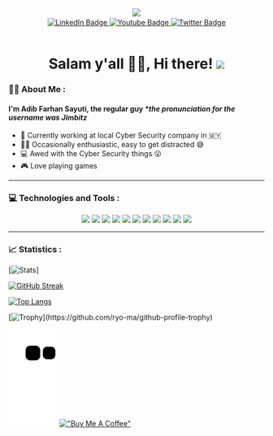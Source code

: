 
<div id="header" align="center">
  <img src="https://media2.giphy.com/media/gbmWwWm4sGMQvAYm1G/giphy.gif?cid=ecf05e47qjt7wweuot4xupyqfdnd2q6twd864n1thu9jkcn1&rid=giphy.gif&ct=g" width="100"/>
</div>

<div id="badges" align="center">
  <a href="https://blank.page/">
    <img src="https://img.shields.io/badge/LinkedIn-blue?style=for-the-badge&logo=linkedin&logoColor=white" alt="LinkedIn Badge"/>
  </a>
  <a href="https://www.youtube.com/watch?v=dQw4w9WgXcQ">
    <img src="https://img.shields.io/badge/YouTube-red?style=for-the-badge&logo=youtube&logoColor=white" alt="Youtube Badge"/>
  </a>
  <a href="https://twitter.com/7imbitz">
    <img src="https://img.shields.io/badge/Twitter-blue?style=for-the-badge&logo=twitter&logoColor=white" alt="Twitter Badge"/>
  </a>
</div>

<div id="views" align="center">
  <img src="https://komarev.com/ghpvc/?username=7imbitz&style=flat-square&color=blue" alt=""/>
</div>

<h1 align="center">
  Salam y'all ✌🏻, Hi there!
  <img src="https://media.giphy.com/media/hvRJCLFzcasrR4ia7z/giphy.gif" width="30px"/>
</h1>

### :man_technologist: About Me :
#### I'm Adib Farhan Sayuti, the regular guy _*the pronunciation for the username was Jimbitz_

- :briefcase: Currently working at local Cyber Security company in :malaysia:
- :raising_hand_man: Occasionally enthusiastic, easy to get distracted 😅
- :computer: Awed with the Cyber Security things 😮
- :video_game: Love playing games
  
----

### 💻 Technologies and Tools :

<p align="center">
<image src="https://img.shields.io/badge/Golang-439DC2?style=for-the-badge&logo=Go&logoColor=white">
<image src="https://img.shields.io/badge/Bash-4D4D4D?style=for-the-badge&logo=windows%20terminal&logoColor=white">
<image src="https://img.shields.io/badge/Python-3776AB?style=for-the-badge&logo=python&logoColor=black"> 
 
<image src="https://img.shields.io/badge/Macos-000000?style=for-the-badge&logo=apple&logoColor=white"> 
<image src="https://img.shields.io/badge/Linux-FCC624?style=for-the-badge&logo=linux&logoColor=black">  
<image src="https://img.shields.io/badge/Kali_Linux-557C94?style=for-the-badge&logo=kali-linux&logoColor=white">  
<image src="https://img.shields.io/badge/Windows-0078D6?style=for-the-badge&logo=windows&logoColor=white">
<image src="https://img.shields.io/badge/Debian-A81D33?style=for-the-badge&logo=debian&logoColor=white"> 

<image src="https://img.shields.io/badge/sublime_text-%23575757.svg?&style=for-the-badge&logo=sublime-text&logoColor=important">  
<image src="https://img.shields.io/badge/Code-4572C3?style=for-the-badge&logo=visual-studio-code&logoColor=white"> 
<image src="https://img.shields.io/badge/Obsidian-663CBA?style=for-the-badge&logo=obsidian&logoColor=white">
<p/>
  
----

### 📈 Statistics :

[![Stats](https://github-readme-stats.vercel.app/api?username=7imbitz&theme=dracula)]

[![GitHub Streak](https://github-readme-streak-stats.herokuapp.com/?user=7imbitz&theme=dracula)](https://git.io/streak-stats)

[![Top Langs](https://github-readme-stats.vercel.app/api/top-langs/?username=7imbitz&theme=dracula&layout=compact&langs_count=10&hide=ruby,mustache,html,css,scss)](https://github.com/anuraghazra/github-readme-stats)

[![Trophy](https://github-profile-trophy.vercel.app/?username=7imbitz&theme=dracula&column=-1&rank=-?)](https://github.com/ryo-ma/github-profile-trophy)

![Snake animation](https://github.com/7imbitz/7imbitz/blob/output/github-contribution-grid-snake.svg)
[!["Buy Me A Coffee"](https://www.buymeacoffee.com/assets/img/custom_images/orange_img.png)](https://www.buymeacoffee.com/7imbitz)


